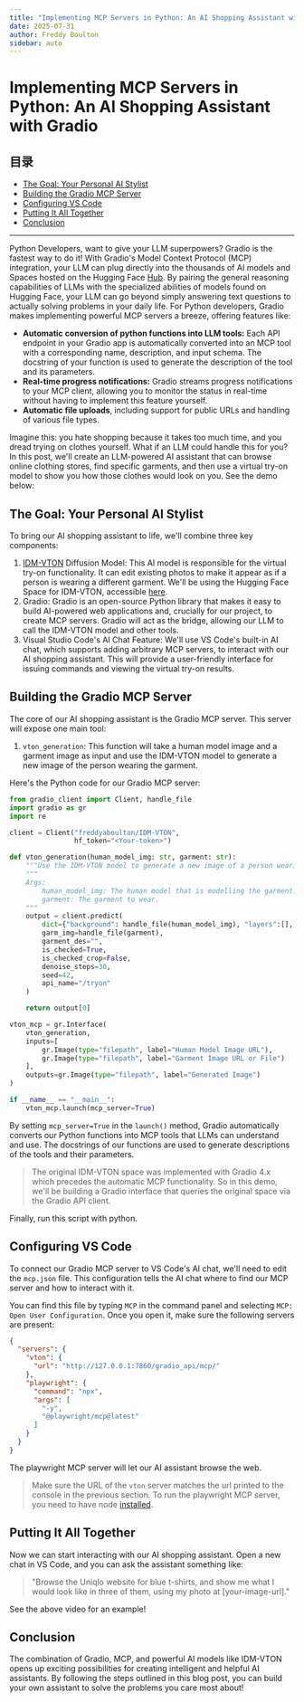 ```yaml
---
title: "Implementing MCP Servers in Python: An AI Shopping Assistant with Gradio"
date: 2025-07-31
author: Freddy Boulton
sidebar: auto
---
```


# Implementing MCP Servers in Python: An AI Shopping Assistant with Gradio

## 目录

- [The Goal: Your Personal AI Stylist](#the-goal-your-personal-ai-stylist)
- [Building the Gradio MCP Server](#building-the-gradio-mcp-server)
- [Configuring VS Code](#configuring-vs-code)
- [Putting It All Together](#putting-it-all-together)
- [Conclusion](#conclusion)

---

Python Developers, want to give your LLM superpowers? Gradio is the fastest way to do it! With Gradio's Model Context Protocol (MCP) integration, your LLM can plug directly into the thousands of AI models and Spaces hosted on the Hugging Face [Hub](https://hf.co/). By pairing the general reasoning capabilities of LLMs with the specialized abilities of models found on Hugging Face, your LLM can go beyond simply answering text questions to actually solving problems in your daily life. For Python developers, Gradio makes implementing powerful MCP servers a breeze, offering features like:

- **Automatic conversion of python functions into LLM tools:** Each API endpoint in your Gradio app is automatically converted into an MCP tool with a corresponding name, description, and input schema. The docstring of your function is used to generate the description of the tool and its parameters.
- **Real-time progress notifications:** Gradio streams progress notifications to your MCP client, allowing you to monitor the status in real-time without having to implement this feature yourself.
- **Automatic file uploads**, including support for public URLs and handling of various file types.

Imagine this: you hate shopping because it takes too much time, and you dread trying on clothes yourself. What if an LLM could handle this for you? In this post, we'll create an LLM-powered AI assistant that can browse online clothing stores, find specific garments, and then use a virtual try-on model to show you how those clothes would look on you. See the demo below:

## The Goal: Your Personal AI Stylist

To bring our AI shopping assistant to life, we'll combine three key components:

1. [IDM-VTON](https://huggingface.co/yisol/IDM-VTON) Diffusion Model: This AI model is responsible for the virtual try-on functionality. It can edit existing photos to make it appear as if a person is wearing a different garment. We'll be using the Hugging Face Space for IDM-VTON, accessible [here](https://huggingface.co/spaces/yisol/IDM-VTON).
2. Gradio: Gradio is an open-source Python library that makes it easy to build AI-powered web applications and, crucially for our project, to create MCP servers. Gradio will act as the bridge, allowing our LLM to call the IDM-VTON model and other tools.
3. Visual Studio Code's AI Chat Feature: We'll use VS Code's built-in AI chat, which supports adding arbitrary MCP servers, to interact with our AI shopping assistant. This will provide a user-friendly interface for issuing commands and viewing the virtual try-on results.

## Building the Gradio MCP Server

The core of our AI shopping assistant is the Gradio MCP server. This server will expose one main tool:

1. `vton_generation`: This function will take a human model image and a garment image as input and use the IDM-VTON model to generate a new image of the person wearing the garment.

Here's the Python code for our Gradio MCP server:

```python
from gradio_client import Client, handle_file
import gradio as gr
import re

client = Client("freddyaboulton/IDM-VTON",
                hf_token="<Your-token>")

def vton_generation(human_model_img: str, garment: str):
    """Use the IDM-VTON model to generate a new image of a person wearing a garment."""
    """
    Args:
        human_model_img: The human model that is modelling the garment.
        garment: The garment to wear.
    """
    output = client.predict(
        dict={"background": handle_file(human_model_img), "layers":[], "composite":None},
        garm_img=handle_file(garment),
        garment_des="",
        is_checked=True,
        is_checked_crop=False,
        denoise_steps=30,
        seed=42,
        api_name="/tryon"
    )

    return output[0]

vton_mcp = gr.Interface(
    vton_generation,
    inputs=[
        gr.Image(type="filepath", label="Human Model Image URL"),
        gr.Image(type="filepath", label="Garment Image URL or File")
    ],
    outputs=gr.Image(type="filepath", label="Generated Image")
)

if __name__ == "__main__":
    vton_mcp.launch(mcp_server=True)
```

By setting `mcp_server=True` in the `launch()` method, Gradio automatically converts our Python functions into MCP tools that LLMs can understand and use. The docstrings of our functions are used to generate descriptions of the tools and their parameters.

> The original IDM-VTON space was implemented with Gradio 4.x which precedes the automatic MCP functionality. So in this demo, we'll be building a Gradio interface that queries the original space via the Gradio API client.

Finally, run this script with python.

## Configuring VS Code

To connect our Gradio MCP server to VS Code's AI chat, we'll need to edit the `mcp.json` file. This configuration tells the AI chat where to find our MCP server and how to interact with it.

You can find this file by typing `MCP` in the command panel and selecting `MCP: Open User Configuration`. Once you open it, make sure the following servers are present:

```json
{
  "servers": {
    "vton": {
      "url": "http://127.0.0.1:7860/gradio_api/mcp/"
    },
    "playwright": {
      "command": "npx",
      "args": [
        "-y",
        "@playwright/mcp@latest"
      ]
    }
  }
}
```

The playwright MCP server will let our AI assistant browse the web.

> Make sure the URL of the `vton` server matches the url printed to the console in the previous section. To run the playwright MCP server, you need to have node [installed](https://docs.npmjs.com/downloading-and-installing-node-js-and-npm).

## Putting It All Together

Now we can start interacting with our AI shopping assistant. Open a new chat in VS Code, and you can ask the assistant something like:

> "Browse the Uniqlo website for blue t-shirts, and show me what I would look like in three of them, using my photo at [your-image-url]."

See the above video for an example!

## Conclusion

The combination of Gradio, MCP, and powerful AI models like IDM-VTON opens up exciting possibilities for creating intelligent and helpful AI assistants. By following the steps outlined in this blog post, you can build your own assistant to solve the problems you care most about!
